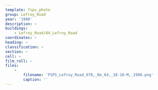```yaml
---
template: fsps_photo
group: Lefroy_Road
year: '1980'
description: ~
buildings:
    - Lefroy_Road/64_Lefroy_Road
coordinates: ~
heading: ~
classification: ~
section: ~
cell: ~
film_roll: ~
files:
    -
        filename: 'FSPS_Lefroy_Road_070,_No_64,_18-10-M,_1980.png'
        caption: ''
---
```

